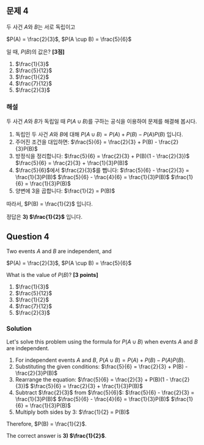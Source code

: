 

## 문제 4
두 사건 $A$와 $B$는 서로 독립이고

$P(A) = \frac{2}{3}$, $P(A \cup B) = \frac{5}{6}$

일 때, $P(B)$의 값은? **[3점]**

1) $\frac{1}{3}$
2) $\frac{5}{12}$
3) $\frac{1}{2}$
4) $\frac{7}{12}$
5) $\frac{2}{3}$

### 해설
두 사건 $A$와 $B$가 독립일 때 $P(A \cup B)$를 구하는 공식을 이용하여 문제를 해결해 봅시다.

1. 독립인 두 사건 $A$와 $B$에 대해 $P(A \cup B) = P(A) + P(B) - P(A)P(B)$ 입니다.
2. 주어진 조건을 대입하면: $\frac{5}{6} = \frac{2}{3} + P(B) - \frac{2}{3}P(B)$
3. 방정식을 정리합니다:
   $\frac{5}{6} = \frac{2}{3} + P(B)(1 - \frac{2}{3})$
   $\frac{5}{6} = \frac{2}{3} + \frac{1}{3}P(B)$
4. $\frac{5}{6}$에서 $\frac{2}{3}$를 뺍니다:
   $\frac{5}{6} - \frac{2}{3} = \frac{1}{3}P(B)$
   $\frac{5}{6} - \frac{4}{6} = \frac{1}{3}P(B)$
   $\frac{1}{6} = \frac{1}{3}P(B)$
5. 양변에 3을 곱합니다:
   $\frac{1}{2} = P(B)$

따라서, $P(B) = \frac{1}{2}$ 입니다.

정답은 **3) $\frac{1}{2}$** 입니다.

## Question 4
Two events $A$ and $B$ are independent, and

$P(A) = \frac{2}{3}$, $P(A \cup B) = \frac{5}{6}$

What is the value of $P(B)$? **[3 points]**

1) $\frac{1}{3}$
2) $\frac{5}{12}$
3) $\frac{1}{2}$
4) $\frac{7}{12}$
5) $\frac{2}{3}$

### Solution
Let's solve this problem using the formula for $P(A \cup B)$ when events $A$ and $B$ are independent.

1. For independent events $A$ and $B$, $P(A \cup B) = P(A) + P(B) - P(A)P(B)$.
2. Substituting the given conditions: $\frac{5}{6} = \frac{2}{3} + P(B) - \frac{2}{3}P(B)$
3. Rearrange the equation:
   $\frac{5}{6} = \frac{2}{3} + P(B)(1 - \frac{2}{3})$
   $\frac{5}{6} = \frac{2}{3} + \frac{1}{3}P(B)$
4. Subtract $\frac{2}{3}$ from $\frac{5}{6}$:
   $\frac{5}{6} - \frac{2}{3} = \frac{1}{3}P(B)$
   $\frac{5}{6} - \frac{4}{6} = \frac{1}{3}P(B)$
   $\frac{1}{6} = \frac{1}{3}P(B)$
5. Multiply both sides by 3:
   $\frac{1}{2} = P(B)$

Therefore, $P(B) = \frac{1}{2}$.

The correct answer is **3) $\frac{1}{2}$**.